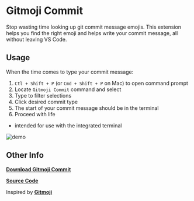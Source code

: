 # Gitmoji Commit

Stop wasting time looking up git commit message emojis. This extension helps you find the right emoji and helps write your commit message, all without leaving VS Code.

## Usage

When the time comes to type your commit message:

1. `Ctl + Shift + P` (or `Cmd + Shift + P` on Mac) to open command prompt
2. Locate `Gitmoji Commit` command and select
3. Type to filter selections
4. Click desired commit type
5. The start of your commit message should be in the terminal
6. Proceed with life

- intended for use with the integrated terminal

![demo](https://s3-us-west-1.amazonaws.com/benjaminadk/gitmoji-commit-demo.gif)

## Other Info

[**Download Gitmoji Commit**](https://marketplace.visualstudio.com/items?itemName=benjaminadk.emojis4git)

[**Source Code**](https://github.com/benjaminadk/emojigit)

Inspired by [**Gitmoji**](https://gitmoji.carloscuesta.me/)
